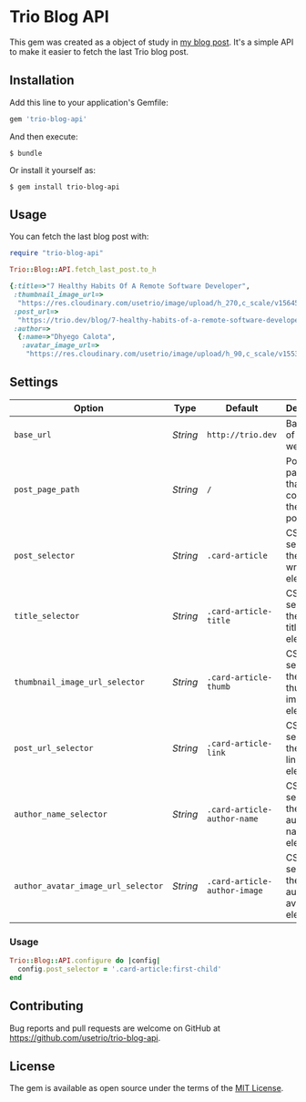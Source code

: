 # Trio Blog API

This gem was created as a object of study in [my blog post](http://trio.dev). It's a simple API to make it easier to fetch the last Trio blog post.

## Installation

Add this line to your application's Gemfile:

```ruby
gem 'trio-blog-api'
```

And then execute:

    $ bundle

Or install it yourself as:

    $ gem install trio-blog-api

## Usage

You can fetch the last blog post with:

```ruby
require "trio-blog-api"

Trio::Blog::API.fetch_last_post.to_h

{:title=>"7 Healthy Habits Of A Remote Software Developer",
 :thumbnail_image_url=>
  "https://res.cloudinary.com/usetrio/image/upload/h_270,c_scale/v1564583137/nolomx0dhkdjdd9zq8fo.jpg",
 :post_url=>
  "https://trio.dev/blog/7-healthy-habits-of-a-remote-software-developer-67133",
 :author=>
  {:name=>"Dhyego Calota",
   :avatar_image_url=>
    "https://res.cloudinary.com/usetrio/image/upload/h_90,c_scale/v1553087570/uwaslkbvubggrh8rul30.jpg"}}
```

## Settings

| Option                             | Type     | Default                      | Description                                      |
| ---------------------------------- | -------- | ---------------------------- | ------------------------------------------------ |
| `base_url`                         | *String* | `http://trio.dev`            | Base URL of trio's website                       |
| `post_page_path`                   | *String* | `/`                          | Post page path URL that contains the last post   |
| `post_selector`                    | *String* | `.card-article`              | CSS selector of the post wrapper element         |
| `title_selector`                   | *String* | `.card-article-title`        | CSS selector of the post title element           |
| `thumbnail_image_url_selector`     | *String* | `.card-article-thumb`        | CSS selector of the post thumbnail image element |
| `post_url_selector`                | *String* | `.card-article-link`         | CSS selector of the post link element            |
| `author_name_selector`             | *String* | `.card-article-author-name`  | CSS selector of the post author name element     |
| `author_avatar_image_url_selector` | *String* | `.card-article-author-image` | CSS selector of the post author avatar element   |

### Usage
```ruby
Trio::Blog::API.configure do |config|
  config.post_selector = '.card-article:first-child'
end
```

## Contributing

Bug reports and pull requests are welcome on GitHub at https://github.com/usetrio/trio-blog-api.

## License

The gem is available as open source under the terms of the [MIT License](https://opensource.org/licenses/MIT).
